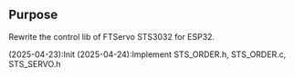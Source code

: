 ## Purpose

Rewrite the control lib of FTServo STS3032 for ESP32.

(2025-04-23):Init
(2025-04-24):Implement STS_ORDER.h, STS_ORDER.c, STS_SERVO.h
